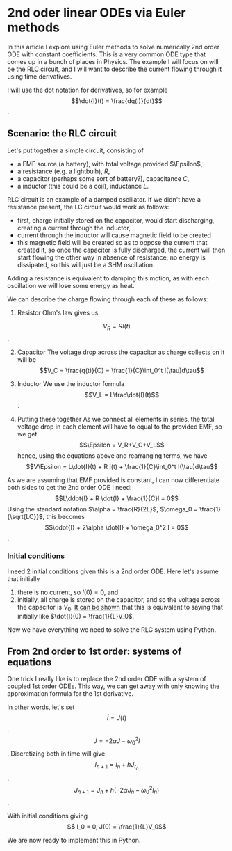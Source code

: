# 2nd oder linear ODEs via Euler methods
In this article I explore using Euler methods to solve numerically 2nd order ODE with constant coefficients. This is a very common ODE type that comes up in a bunch of places in Physics. The example I will focus on will be the RLC circuit, and I will want to describe the current flowing through it using time derivatives.

I will use the dot notation for derivatives, so for example $$\dot{I}(t) = \frac{dq(I)}{dt}$$.

## Scenario: the RLC circuit
Let's put together a simple circuit, consisting of
- a EMF source (a battery), with total voltage provided $\Epsilon$,
- a resistance (e.g. a lightbulb), *R*,
- a capacitor (perhaps some sort of battery?), capacitance *C*,
- a inductor (this could be a coil), inductance *L*.

RLC circuit is an example of a damped oscillator. If we didn't have a resistance present, the LC circuit would work as follows:
* first, charge initially stored on the capacitor, would start discharging, creating a current through the inductor,
* current through the inductor will cause magnetic field to be created
* this magnetic field will be created so as to oppose the current that created it, so once the capacitor is fully discharged, the current will then start flowing the other way
In absence of resistance, no energy is dissipated, so this will just be a SHM oscillation.

Adding a resistance is equivalent to damping this motion, as with each oscillation we will lose some energy as heat.

We can describe the charge flowing through each of these as follows:

1. Resistor
Ohm's law gives us

$$V_R = RI(t)$$.

2. Capacitor
The voltage drop across the capacitor as charge collects on it will be
$$V_C = \frac{q(t)}{C} = \frac{1}{C}\int_0^t I(\tau)d\tau$$

3. Inductor
We use the inductor formula 
$$V_L = L\frac\dot{I}(t)$$.

4. Putting these together
As we connect all elements in series, the total voltage drop in each element will have to equal to the provided EMF, so we get
$$\Epsilon = V_R+V_C+V_L$$
hence, using the equations above and rearranging terms, we have 
$$V\Epsilon = L\dot{I}(t) + R I(t) + \frac{1}{C}\int_0^t I(\tau)d\tau$$

As we are assuming that EMF provided is constant, I can now differentiate both sides to get the 2nd order ODE I need:
$$L\ddot{I} + R \dot{I} + \frac{1}{C}I = 0$$
Using the standard notation $\alpha = \frac{R}{2L}$, $\omega_0 = \frac{1}{\sqrt{LC}}$, this becomes
$$\ddot{I} + 2\alpha \dot{I} + \omega_0^2 I = 0$$.

### Initial conditions
I need 2 initial conditions given this is a 2nd order ODE. Here let's assume that initially 
1. there is no current, so $I(0) = 0$, and
2. initially, all charge is stored on the capacitor, and so the voltage across the capacitor is $V_0$. [It can be shown](https://www.khanacademy.org/science/electrical-engineering/ee-circuit-analysis-topic/ee-natural-and-forced-response/a/ee-rlc-natural-response-derivation) that this is equivalent to saying that initially like $\dot{I}(0) = \frac{1}{L}V_0$.

Now we have everything we need to solve the RLC system using Python.

## From 2nd order to 1st order: systems of equations

One trick I really like is to replace the 2nd order ODE with a system of coupled 1st order ODEs. This way, we can get away with only knowing the approximation formula for the 1st derivative.

In other words, let's set
$$\dot{I} = J(t)$$,
$$\dot{J} = - 2\alpha J - \omega_0^2 I$$.
Discretizing both in time will give
$$I_{n+1} = I_{n} + h J_{t_n}$$,
$$J_{n+1} = J_n + h (-2\alpha J_{n}-\omega_0^2 I_n)$$,

With initial conditions giving
$$ I_0 = 0, J(0) = \frac{1}{L}V_0$$

We are now ready to implement this in Python.

